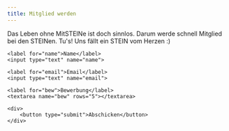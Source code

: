 ```yaml
---
title: Mitglied werden
---
```


Das Leben ohne MitSTEINe ist doch sinnlos. Darum werde schnell Mitglied bei den STEINen. Tu's! Uns fällt ein STEIN vom Herzen :) 

<script>
function check(form) {
    if (form.name.value=='' || form.email.value=='' || form.bew.value=='') {
        alert('Bitte alle Felder ausfüllen'); 
        return false; 
    }
    return true;   
}
</script>
<form method="GET" 
    action="https://lena.pro/reg.php" 
    enctype="application/x-www-form-urlencoded"
    onsubmit="return check(this);">

    <label for="name">Name</label>
    <input type="text" name="name">

    <label for="email">Email</label>
    <input type="text" name="email">

    <label for="bew">Bewerbung</label>
    <textarea name="bew" rows="5"></textarea>

    <div>
        <button type="submit">Abschicken</button>
    </div>
</form>